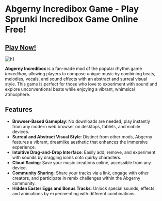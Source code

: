# Abgerny Incredibox Game - Play Sprunki Incredibox Game Online Free!

## [Play Now!](https://modmeme.com/abgerny-incredibox/)

![h1](https://github.com/user-attachments/assets/36b1cba8-5615-4ff9-b351-9b4d7e38bc6b)

**Abgerny Incredibox** is a fan-made mod of the popular rhythm game *Incredibox*, allowing players to compose unique music by combining beats, melodies, vocals, and sound effects with an abstract and surreal visual style. This game is perfect for those who love to experiment with sound and explore unconventional beats while enjoying a vibrant, whimsical atmosphere.

## Features

- **Browser-Based Gameplay**: No downloads are needed; play instantly from any modern web browser on desktops, tablets, and mobile devices.
- **Surreal and Abstract Visual Style**: Distinct from other mods, Abgerny features a vibrant, dreamlike aesthetic that enhances the immersive experience.
- **Intuitive Drag-and-Drop Interface**: Easily add, remove, and experiment with sounds by dragging icons onto quirky characters.
- **Cloud Saving**: Save your music creations online, accessible from any device.
- **Community Sharing**: Share your tracks via a link, engage with other creators, and participate in remix challenges within the Abgerny community.
- **Hidden Easter Eggs and Bonus Tracks**: Unlock special sounds, effects, and animations by experimenting with different combinations.
